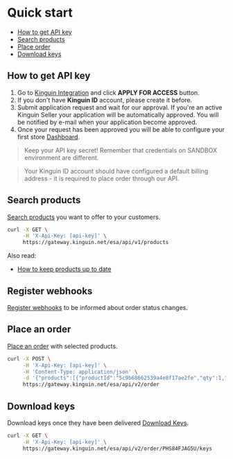 # Quick start

- [How to get API key](#how-to-get-api-key)
- [Search products](#search-products)
- [Place order](#place-an-order)
- [Download keys](#download-keys)


## How to get API key

1. Go to [Kinguin Integration](https://www.kinguin.net/integration) and click **APPLY FOR ACCESS** button.
2. If you don't have **Kinguin ID** account, please create it before.
3. Submit application request and wait for our approval. If you're an active Kinguin Seller your application will be automatically approved. You will be notified by e-mail when your application become approved.
4. Once your request has been approved you will be able to configure your first store [Dashboard](https://www.kinguin.net/integration/dashboard/stores).

> Keep your API key secret! Remember that credentials on SANDBOX environment are different.

> Your Kinguin ID account should have configured a default billing address - it is required to place order through our API.

## Search products

[Search products](../api/products/v1/README.md#search-products) you want to offer to your customers.

```bash
curl -X GET \
     -H 'X-Api-Key: [api-key]' \
     https://gateway.kinguin.net/esa/api/v1/products
```

Also read:

- [How to keep products up to date](../features/ProductUpdates.md)

## Register webhooks

[Register webhooks](../features/Webhooks.md) to be informed about order status changes.

## Place an order

[Place an order](../api/order/v2/README.md#place-an-order) with selected products.

```bash
curl -X POST \
     -H 'X-Api-Key: [api-key]' \
     -H 'Content-Type: application/json' \
     -d '{"products":[{"productId":"5c9b68662539a4e8f17ae2fe","qty":1,"price":5.79}]}' \
     https://gateway.kinguin.net/esa/api/v2/order
```

## Download keys

Download keys once they have been delivered [Download Keys](../api/order/v2/README.md#download-keys).

```bash
curl -X GET \
     -H 'X-Api-Key: [api-key]' \
     https://gateway.kinguin.net/esa/api/v2/order/PHS84FJAG5U/keys
```
